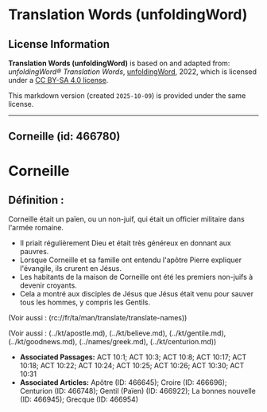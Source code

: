 # Translation Words (unfoldingWord)

## License Information

**Translation Words (unfoldingWord)** is based on and adapted from: _unfoldingWord® Translation Words_, [unfoldingWord](https://unfoldingword.org/utw), 2022, which is licensed under a [CC BY-SA 4.0 license](https://creativecommons.org/licenses/by-sa/4.0/legalcode.en).

This markdown version (created `2025-10-09`) is provided under the same license.



--------------------------------

## Corneille (id: 466780)

Corneille
=========

Définition :
------------

Corneille était un païen, ou un non\-juif, qui était un officier militaire dans l'armée romaine.

* Il priait régulièrement Dieu et était très généreux en donnant aux pauvres.
* Lorsque Corneille et sa famille ont entendu l'apôtre Pierre expliquer l'évangile, ils crurent en Jésus.
* Les habitants de la maison de Corneille ont été les premiers non\-juifs à devenir croyants.
* Cela a montré aux disciples de Jésus que Jésus était venu pour sauver tous les hommes, y compris les Gentils.

(Voir aussi : (rc://fr/ta/man/translate/translate\-names))

(Voir aussi : (../kt/apostle.md), (../kt/believe.md), (../kt/gentile.md), (../kt/goodnews.md), (../names/greek.md), (../kt/centurion.md))

* **Associated Passages:** ACT 10:1; ACT 10:3; ACT 10:8; ACT 10:17; ACT 10:18; ACT 10:22; ACT 10:24; ACT 10:25; ACT 10:26; ACT 10:30; ACT 10:31
* **Associated Articles:** Apôtre (ID: 466645); Croire (ID: 466696); Centurion (ID: 466748); Gentil (Païen) (ID: 466922); La bonnes nouvelle (ID: 466945); Grecque (ID: 466954)

